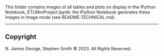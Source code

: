 This folder contains images of all tables and plots on display in the IPython Notebook, ETLMiniProject.ipynb: the IPython Notebook generates these images in Image mode (see README.TECHNICAL.md).

----
## Copyright

N. James George, Stephen Smith © 2023. All Rights Reserved.
